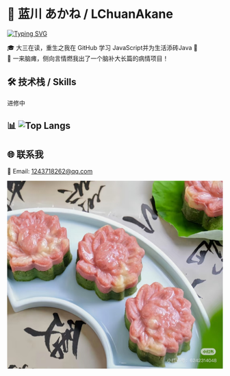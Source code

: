 # 🌸 蓝川 あかね / LChuanAkane
[![Typing SVG](https://readme-typing-svg.herokuapp.com?font=Fira+Code&pause=1000&color=F76E6E&center=true&vCenter=true&width=435&lines=你好！我是LChuanAkane;欢迎来到我的GitHub主页!✨)](https://git.io/typing-svg)

🎓 大三在读，重生之我在 GitHub 学习 JavaScript并为生活添砖Java 🍓  
🧠 一来脑瘫，侧向言情燃我出了一个脑补大长篇的病情项目！

## 🛠 技术栈 / Skills
进修中
## 📊 ![Top Langs](https://github-readme-stats.vercel.app/api/top-langs/?username=LchuanAkane&layout=compact&theme=tokyonight)

## 🌐 联系我
📧 Email: 1243718262@qq.com

![我的图片](images/4.jpg)